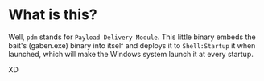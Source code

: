 # What is this?
Well, `pdm` stands for `Payload Delivery Module`. This little binary embeds the bait's (gaben.exe) binary into itself and deploys it to `Shell:Startup` it when launched, which will make the Windows system launch it at every startup. 

XD
